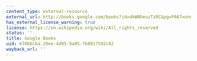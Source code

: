 ```yaml
---
content_type: external-resource
external_url: http://books.google.com/books?id=dkWNheuzTz0C&pg=PA67=onepage
has_external_license_warning: true
license: https://en.wikipedia.org/wiki/All_rights_reserved
status: ''
title: Google Books
uid: 67066cba-28ee-4d95-9a05-7b8917592c02
wayback_url: ''
---
```

